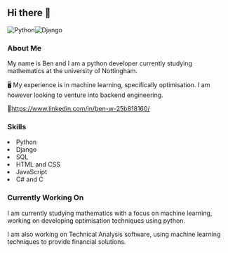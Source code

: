 ## Hi there 👋
![Python](https://img.shields.io/badge/python-3670A0?style=for-the-badge&logo=python&logoColor=ffdd54)![Django](https://img.shields.io/badge/django-%23092E20.svg?style=for-the-badge&logo=django&logoColor=white)
### About Me
My name is Ben and I am a python developer currently studying mathematics at the university of Nottingham.


:desktop_computer: My experience is in machine learning, specifically optimisation. I am however looking to venture into backend engineering.

:incoming_envelope:https://www.linkedin.com/in/ben-w-25b818160/

### Skills
<li>Python</li>
<li>Django</li>
<li>SQL</li>
<li>HTML and CSS</li>
<li>JavaScript</li>
<li>C# and C</li>

### Currently Working On
I am currently studying mathematics with a focus on machine learning, working on developing optimisation techniques using python. 

I am also working on Technical Analysis software, using machine learning techniques to provide financial solutions.
<!--
**bgmwaring/bgmwaring** is a ✨ _special_ ✨ repository because its `README.md` (this file) appears on your GitHub profile.

Here are some ideas to get you started:

- 🔭 I’m currently working on ...
- 🌱 I’m currently learning ...
- 👯 I’m looking to collaborate on ...
- 🤔 I’m looking for help with ...
- 💬 Ask me about ...
- 📫 How to reach me: ...
- 😄 Pronouns: ...
- ⚡ Fun fact: ...
-->
